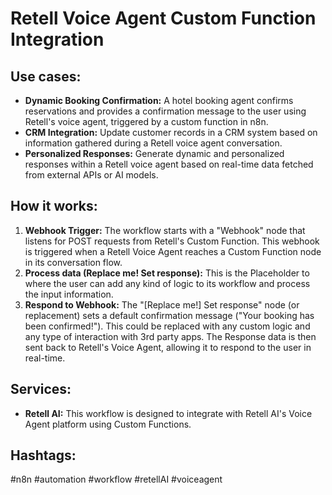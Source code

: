 # Retell Voice Agent Custom Function Integration

## Use cases:

- **Dynamic Booking Confirmation:** A hotel booking agent confirms reservations and provides a confirmation message to the user using Retell's voice agent, triggered by a custom function in n8n.
- **CRM Integration:** Update customer records in a CRM system based on information gathered during a Retell voice agent conversation.
- **Personalized Responses:** Generate dynamic and personalized responses within a Retell voice agent based on real-time data fetched from external APIs or AI models.

## How it works:

1.  **Webhook Trigger:** The workflow starts with a "Webhook" node that listens for POST requests from Retell's Custom Function. This webhook is triggered when a Retell Voice Agent reaches a Custom Function node in its conversation flow.
2.  **Process data (Replace me! Set response):** This is the Placeholder to where the user can add any kind of logic to its workflow and process the input information.
3.  **Respond to Webhook:** The "[Replace me!] Set response" node (or replacement) sets a default confirmation message ("Your booking has been confirmed!"). This could be replaced with any custom logic and any type of interaction with 3rd party apps. The Response data is then sent back to Retell's Voice Agent, allowing it to respond to the user in real-time.

## Services:

-   **Retell AI:** This workflow is designed to integrate with Retell AI's Voice Agent platform using Custom Functions.

## Hashtags:

#n8n #automation #workflow #retellAI #voiceagent
